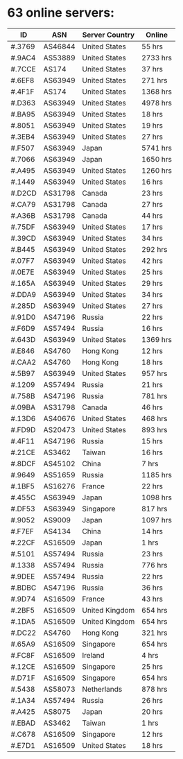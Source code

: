 # 63 online servers:

| ID | ASN | Server Country | Online |
| ------ | ------ | ------ | ------ |
| #.3769 | AS46844 | United States | 55 hrs |
| #.9AC4 | AS53889 | United States | 2733 hrs |
| #.7CCE | AS174 | United States | 37 hrs |
| #.6EF8 | AS63949 | United States | 271 hrs |
| #.4F1F | AS174 | United States | 1368 hrs |
| #.D363 | AS63949 | United States | 4978 hrs |
| #.BA95 | AS63949 | United States | 18 hrs |
| #.8051 | AS63949 | United States | 19 hrs |
| #.3EB4 | AS63949 | United States | 27 hrs |
| #.F507 | AS63949 | Japan | 5741 hrs |
| #.7066 | AS63949 | Japan | 1650 hrs |
| #.A495 | AS63949 | United States | 1260 hrs |
| #.1449 | AS63949 | United States | 16 hrs |
| #.D2CD | AS31798 | Canada | 23 hrs |
| #.CA79 | AS31798 | Canada | 27 hrs |
| #.A36B | AS31798 | Canada | 44 hrs |
| #.75DF | AS63949 | United States | 17 hrs |
| #.39CD | AS63949 | United States | 34 hrs |
| #.B445 | AS63949 | United States | 292 hrs |
| #.07F7 | AS63949 | United States | 42 hrs |
| #.0E7E | AS63949 | United States | 25 hrs |
| #.165A | AS63949 | United States | 29 hrs |
| #.DDA9 | AS63949 | United States | 34 hrs |
| #.285D | AS63949 | United States | 27 hrs |
| #.91D0 | AS47196 | Russia | 22 hrs |
| #.F6D9 | AS57494 | Russia | 16 hrs |
| #.643D | AS63949 | United States | 1369 hrs |
| #.E846 | AS4760 | Hong Kong | 12 hrs |
| #.CAA2 | AS4760 | Hong Kong | 18 hrs |
| #.5B97 | AS63949 | United States | 957 hrs |
| #.1209 | AS57494 | Russia | 21 hrs |
| #.758B | AS47196 | Russia | 781 hrs |
| #.09BA | AS31798 | Canada | 46 hrs |
| #.13D6 | AS40676 | United States | 468 hrs |
| #.FD9D | AS20473 | United States | 893 hrs |
| #.4F11 | AS47196 | Russia | 15 hrs |
| #.21CE | AS3462 | Taiwan | 16 hrs |
| #.8DCF | AS45102 | China | 7 hrs |
| #.9649 | AS51659 | Russia | 1185 hrs |
| #.1BF5 | AS16276 | France | 22 hrs |
| #.455C | AS63949 | Japan | 1098 hrs |
| #.DF53 | AS63949 | Singapore | 817 hrs |
| #.9052 | AS9009 | Japan | 1097 hrs |
| #.F7EF | AS4134 | China | 14 hrs |
| #.22CF | AS16509 | Japan | 1 hrs |
| #.5101 | AS57494 | Russia | 23 hrs |
| #.1338 | AS57494 | Russia | 776 hrs |
| #.9DEE | AS57494 | Russia | 22 hrs |
| #.BDBC | AS47196 | Russia | 36 hrs |
| #.9D74 | AS16509 | France | 43 hrs |
| #.2BF5 | AS16509 | United Kingdom | 654 hrs |
| #.1DA5 | AS16509 | United Kingdom | 654 hrs |
| #.DC22 | AS4760 | Hong Kong | 321 hrs |
| #.65A9 | AS16509 | Singapore | 654 hrs |
| #.FC8F | AS16509 | Ireland | 4 hrs |
| #.12CE | AS16509 | Singapore | 25 hrs |
| #.D71F | AS16509 | Singapore | 654 hrs |
| #.5438 | AS58073 | Netherlands | 878 hrs |
| #.1A34 | AS57494 | Russia | 26 hrs |
| #.A425 | AS8075 | Japan | 20 hrs |
| #.EBAD | AS3462 | Taiwan | 1 hrs |
| #.C678 | AS16509 | Singapore | 12 hrs |
| #.E7D1 | AS16509 | United States | 18 hrs |

